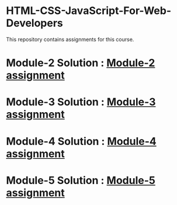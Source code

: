 # HTML-CSS-JavaScript-For-Web-Developers
This repository contains assignments for this course.
<html>
<h1>Module-2 Solution :
<a href = "https://prakriyaaa.github.io/HTML-CSS-JavaScript-For-Web-Developers/module-2/"> Module-2 assignment </a>
<h1> Module-3 Solution :
<a href="https://prakriyaaa.github.io/HTML-CSS-JavaScript-For-Web-Developers/module-3/"> Module-3 assignment </a>
<h1> Module-4 Solution :
<a href="https://prakriyaaa.github.io/HTML-CSS-JavaScript-For-Web-Developers/module-4/"> Module-4 assignment </a>
<h1> Module-5 Solution :
<a href="https://prakriyaaa.github.io/HTML-CSS-JavaScript-For-Web-Developers/module-5/"> Module-5 assignment </a>
</html>
